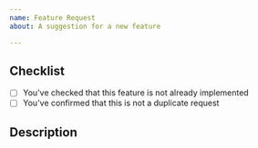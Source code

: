 ```yaml
---
name: Feature Request
about: A suggestion for a new feature

---
```


## Checklist
- [ ] You've checked that this feature is not already implemented
- [ ] You've confirmed that this is not a duplicate request

## Description
<!-- Description of the feature -->
